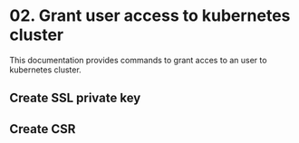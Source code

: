# 02. Grant user access to kubernetes cluster

This documentation provides commands to grant acces to an user to kubernetes cluster.

## Create SSL private key

## Create CSR

